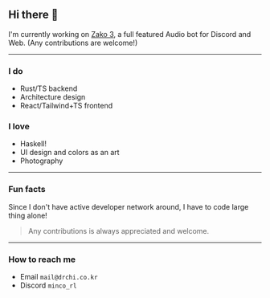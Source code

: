 ## Hi there 👋

I'm currently working on [Zako 3](https://github.com/zako-ac/zako3), a full featured Audio bot for Discord and Web. (Any contributions are welcome!)

---

### I do
- Rust/TS backend
- Architecture design
- React/Tailwind+TS frontend

### I love
- Haskell!
- UI design and colors as an art
- Photography

---

### Fun facts
Since I don't have active developer network around, I have to code large thing alone!
> Any contributions is always appreciated and welcome.

---

### How to reach me
- Email `mail@drchi.co.kr`
- Discord `minco_rl`


